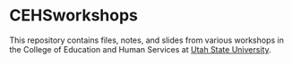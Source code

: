 # CEHSworkshops

This repository contains files, notes, and slides from various workshops in the College of Education and Human Services at [Utah State University](cehs.usu.edu).
